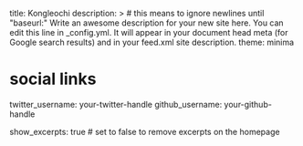 title: Kongleochi
description: > # this means to ignore newlines until "baseurl:"
  Write an awesome description for your new site here. You can edit this
  line in _config.yml. It will appear in your document head meta (for
  Google search results) and in your feed.xml site description.
theme: minima
# social links
twitter_username: your-twitter-handle
github_username:  your-github-handle

show_excerpts: true # set to false to remove excerpts on the homepage
